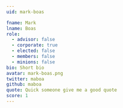 ```yaml
---
uid: mark-boas

fname: Mark
lname: Boas
role:
  - advisor: false
  - corporate: true
  - elected: false
  - members: false
  - minions: false
bio: Short bio
avatar: mark-boas.png
twitter: maboa
github: maboa
quote: Quick someone give me a good quote
score: 1
---
```

